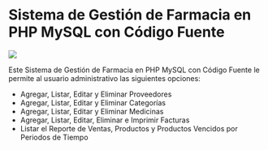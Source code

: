 # Sistema de Gestión de Farmacia en PHP MySQL con Código Fuente

<img src="https://i0.wp.com/www.configuroweb.com/wp-content/uploads/2022/05/Sistema-de-Gestion-de-Farmacia-en-PHP-MySQL-con-Codigo-Fuente.png?resize=800%2C500&ssl=1">

Este Sistema de Gestión de Farmacia en PHP MySQL con Código Fuente le permite al usuario administrativo las siguientes opciones:

- Agregar, Listar, Editar y Eliminar Proveedores
- Agregar, Listar, Editar y Eliminar Categorías
- Agregar, Listar, Editar y Eliminar Medicinas
- Agregar, Listar, Editar, Eliminar e Imprimir Facturas
- Listar el Reporte de Ventas, Productos y Productos Vencidos por Periodos de Tiempo

 <!-- usuario : hola@configuroweb.com
      clave : 123abcd.. 
 -->